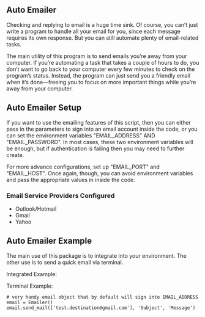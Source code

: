 Auto Emailer
---
Checking and replying to email is a huge time sink. Of course, you can’t just write a program to handle all your email for you, since each message requires its own response. But you can still automate plenty of email-related tasks.

The main utility of this program is to send emails you’re away from your computer. If you’re automating a task that takes a couple of hours to do, you don’t want to go back to your computer every few minutes to check on the program’s status. Instead, the program can just send you a friendly email when it’s done—freeing you to focus on more important things while you’re away from your computer.

## Auto Emailer Setup
If you want to use the emailing features of this script, then you can either pass in the parameters to sign into an email account inside the code, or you can set the environment variables "EMAIL_ADDRESS" AND "EMAIL_PASSWORD". In most cases, these two environment variables will be enough, but if authentication is failing then you may need to further create. 

For more advance configurations, set up "EMAIL_PORT" and "EMAIL_HOST". Once again, though, you can avoid environment variables and pass the appropriate values in inside the code.

### Email Service Providers Configured
* Outlook/Hotmail
* Gmail 
* Yahoo

## Auto Emailer Example
The main use of this package is to integrate into your environment. The other use is to send a quick email via terminal.

Integrated Example:


Terminal Example: 
```
# very handy email object that by default will sign into EMAIL_ADDRESS
email = Emailer()
email.send_mail(['test.destination@gmail.com'], 'Subject', 'Message')
```

